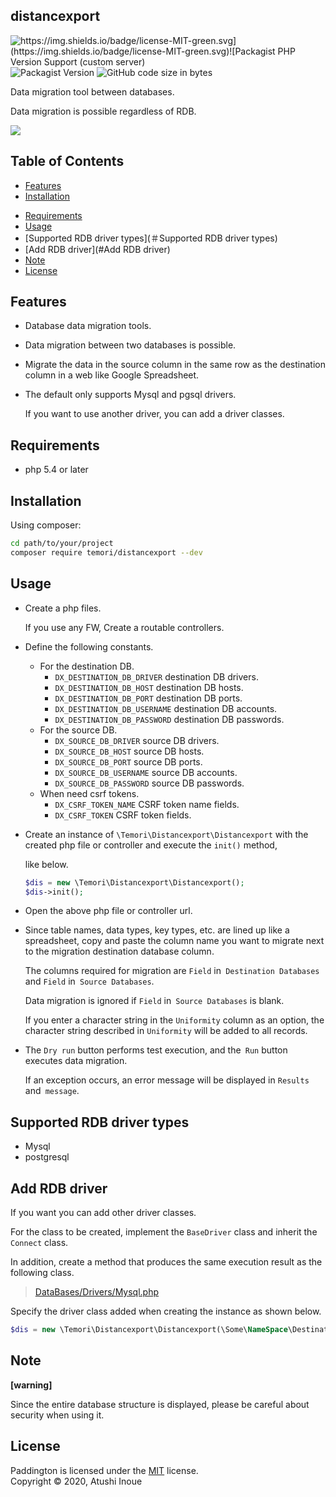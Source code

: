 ## distancexport

![https://img.shields.io/badge/license-MIT-green.svg](https://img.shields.io/badge/license-MIT-green.svg)![Packagist PHP Version Support (custom server)](https://img.shields.io/packagist/php-v/temori/distancexport) ![Packagist Version](https://img.shields.io/packagist/v/temori/distancexport) ![GitHub code size in bytes](https://img.shields.io/github/languages/code-size/temori1919/distancexport)

Data migration tool between databases.

Data migration is possible regardless of RDB.



![](https://user-images.githubusercontent.com/17793990/97781529-703a9600-1bcf-11eb-8e5d-cf7db08c9da1.png)



## Table of Contents

- [Features](#Features)
- [Installation](#Installation)

* [Requirements](#Requirements)
* [Usage](#Usage)
* [Supported RDB driver types](＃Supported RDB driver types)
* [Add RDB driver](#Add RDB driver) 
* [Note](#Note)
* [License](#License)



## Features

- Database data migration tools.

- Data migration between two databases is possible.

- Migrate the data in the source column in the same row as the destination column in a web like Google Spreadsheet.

- The default only supports Mysql and pgsql drivers.  

  If you want to use another driver, you can add a driver classes.



## Requirements

- php 5.4 or later



## Installation

Using composer:

```sh
cd path/to/your/project
composer require temori/distancexport --dev
```



## Usage

- Create a php files.

  If you use any FW, Create a routable controllers.

- Define the following constants.
  - For the destination DB.
    - `DX_DESTINATION_DB_DRIVER` destination DB drivers.
    - `DX_DESTINATION_DB_HOST` destination DB hosts.
    - `DX_DESTINATION_DB_PORT` destination DB ports.
    - `DX_DESTINATION_DB_USERNAME` destination DB accounts.
    - `DX_DESTINATION_DB_PASSWORD` destination DB passwords.
  - For the source DB.
    - `DX_SOURCE_DB_DRIVER` source DB drivers.
    - `DX_SOURCE_DB_HOST` source DB hosts.
    - `DX_SOURCE_DB_PORT` source DB ports.
    - `DX_SOURCE_DB_USERNAME` source DB accounts.
    - `DX_SOURCE_DB_PASSWORD` source DB passwords.
  - When need csrf tokens.
    - `DX_CSRF_TOKEN_NAME` CSRF token name fields.
    - `DX_CSRF_TOKEN` CSRF token fields.

- Create an instance of `\Temori\Distancexport\Distancexport` with the created php file or controller and execute the `init()` method,

  like below.

  ```php
  $dis = new \Temori\Distancexport\Distancexport();
  $dis->init();
  ```

- Open the above php file or controller url.

- Since table names, data types, key types, etc. are lined up like a spreadsheet, copy and paste the column name you want to migrate next to the migration destination database column.

  

  The columns required for migration are `Field` in` Destination Databases` and `Field` in` Source Databases`.

  

  Data migration is ignored if `Field` in` Source Databases` is blank.

  

  If you enter a character string in the `Uniformity` column as an option, the character string described in `Uniformity` will be added to all records.

- The `Dry run` button performs test execution, and the` Run` button executes data migration.

  

  If an exception occurs, an error message will be displayed in `Results` and` message`.

  

## Supported RDB driver types

- Mysql
- postgresql



## Add RDB driver

If you want you can add other driver classes.



For the class to be created, implement the `BaseDriver` class and inherit the `Connect` class.



In addition, create a method that produces the same execution result as the following class.

> [DataBases/Drivers/Mysql.php](https://github.com/temori1919/distancexport/blob/master/src/DataBases/Drivers/Mysql.php)



Specify the driver class added when creating the instance as shown below.

```php
$dis = new \Temori\Distancexport\Distancexport(\Some\NameSpace\DestinationDriverClass::class, \Some\NameSpace\SourceDriverClass::class);
```



## Note

**[warning]**

Since the entire database structure is displayed, please be careful about security when using it.



License
-------

Paddington is licensed under the [MIT](https://opensource.org/licenses/mit-license.php) license.  
Copyright &copy; 2020, Atushi Inoue